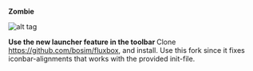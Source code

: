 <b>Zombie</b>

![alt tag](https://raw.githubusercontent.com/xexpanderx/Fluxbox-themes/master/Zombie/screenshot.png)

<b> Use the new launcher feature in the toolbar </b>
Clone https://github.com/bosim/fluxbox, and install. Use this fork since it fixes iconbar-alignments that works with the provided init-file. 
